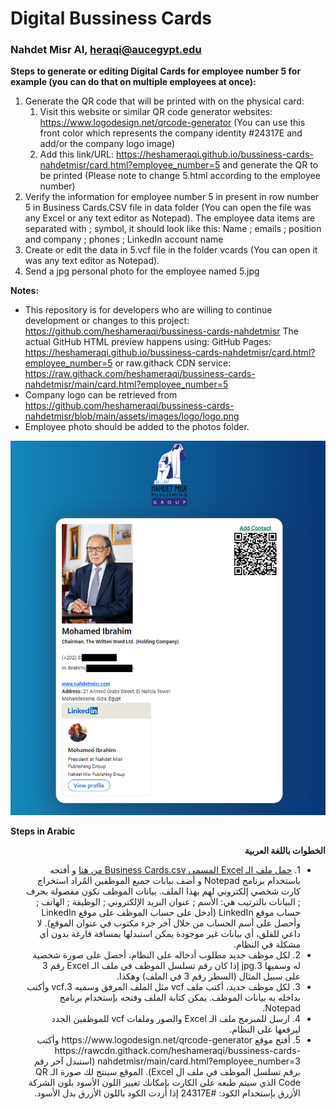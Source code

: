 # Digital Bussiness Cards #
### Nahdet Misr AI, heraqi@aucegypt.edu ###

**Steps to generate or editing Digital Cards for employee number 5 for example (you can do that on multiple employees at once):**
1. Generate the QR code that will be printed with on the physical card:
	1. Visit this website or similar QR code generator websites: https://www.logodesign.net/qrcode-generator (You can use this front color which represents the company identity #24317E and add/or the company logo image)
	2. Add this link/URL: https://heshameraqi.github.io/bussiness-cards-nahdetmisr/card.html?employee_number=5 and generate the QR to be printed (Please note to change 5.html according to the employee number)
2. Verify the information for employee number 5 in present in row number 5 in Business Cards.CSV file in data folder (You can open the file was any Excel or any text editor as Notepad). The employee data items are separated with ; symbol, it should look like this: Name ; emails ; position and company ; phones ; LinkedIn account name
3. Create or edit the data in 5.vcf file in the folder vcards (You can open it was any text editor as Notepad).
4. Send a jpg personal photo for the employee named 5.jpg

**Notes:**
- This repository is for developers who are willing to continue development or changes to this project: https://github.com/heshameraqi/bussiness-cards-nahdetmisr
The actual GitHub HTML preview happens using:
GitHub Pages: https://heshameraqi.github.io/bussiness-cards-nahdetmisr/card.html?employee_number=5
or raw.githack CDN service: https://raw.githack.com/heshameraqi/bussiness-cards-nahdetmisr/main/card.html?employee_number=5
- Company logo can be retrieved from https://github.com/heshameraqi/bussiness-cards-nahdetmisr/blob/main/assets/images/logo/logo.png
- Employee photo should be added to the photos folder.

![sample](./assets/Sample.png)

**Steps in Arabic**

<div dir="rtl">

**الخطوات باللغة العربية**

<ul>
  <li>1. <a href="https://raw.githubusercontent.com/heshameraqi/heshameraqi.github.io/master/bussiness-cards-nahdetmisr/data/Business%20Cards.csv" https://raw.githubusercontent.com/heshameraqi/heshameraqi.github.io/master/bussiness-cards-nahdetmisr/data/Business%20Cards.csv="logo.png">حمل ملف الـ Excel المسمى Business Cards.csv من هنا</a> و أفتحه باستخدام برنامج Notepad و أضف بيانات جميع الموظفين المُراد استخراج كارت شخصي إلكتروني لهم بهذا الملف. بيانات الموظف تكون مفصولة بحرف ;
البيانات بالترتيب هي: الأسم ; عنوان البريد الإلكتروني ; الوظيفة ; الهاتف ; حساب موقع LinkedIn (أدخل على حساب الموظف على موقع LinkedIn وأحصل على أسم الحساب من خلال آخر جزء مكتوب في عنوان الموقع).
لا داعي للقلق، أي بيانات غير موجودة يمكن استبدلها بمسافة فارغة بدون أي مشكلة في النظام.
  </li>
  <li>2. لكل موظف جديد مطلوب أدخاله على النظام، أحصل على صورة شخصية له وسميها 3.jpg إذا كان رقم تسلسل الموظف في ملف الـ Excel رقم 3 على سبيل المثال (السطر رقم 3 في الملف) وهكذا.
  </li>
  <li>3. لكل موظف جديد، أكتب ملف vcf مثل الملف المرفق وسميه 3.vcf وأكتب بداخله به بيانات الموظف. يمكن كتابة الملف وفتحه بإستخدام برنامج Notepad.
  </li>
  <li>4. ارسل للمبرمج ملف الـ Excel والصور وملفات vcf للموظفين الجدد ليرفعها على النظام.</li>
  <li>5. أفتح موقع https://www.logodesign.net/qrcode-generator وأكتب https://rawcdn.githack.com/heshameraqi/bussiness-cards-nahdetmisr/main/card.html?employee_number=3 (استبدل آخر رقم برقم تسلسل الموظف في ملف ال Excel).
الموقع سينتج لك صورة الـ QR Code الذي سيتم طبعه على الكارت
بإمكانك تغيير اللون الأسود بلون الشركة الأزرق بإستخدام الكود: #24317E إذا أردت الكود باللون الأزرق بدل الأسود.
  </li>
</ul>

</div>